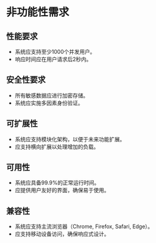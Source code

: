 # 非功能性需求

## 性能要求
- 系统应支持至少1000个并发用户。
- 响应时间应在用户请求后2秒内。

## 安全性要求
- 所有敏感数据应进行加密存储。
- 系统应实施多因素身份验证。

## 可扩展性
- 系统应支持模块化架构，以便于未来功能扩展。
- 应支持横向扩展以处理增加的负载。

## 可用性
- 系统应具备99.9%的正常运行时间。
- 应提供用户友好的界面，确保易于使用。

## 兼容性
- 系统应支持主流浏览器（Chrome, Firefox, Safari, Edge）。
- 应支持移动设备访问，确保响应式设计。